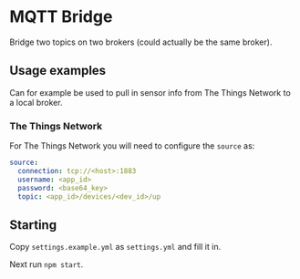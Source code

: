 # MQTT Bridge

Bridge two topics on two brokers (could actually be the same broker).

## Usage examples

Can for example be used to pull in sensor info from The Things Network to a local broker.

### The Things Network

For The Things Network you will need to configure the `source` as:

```yaml
source:
  connection: tcp://<host>:1883
  username: <app_id>
  password: <base64_key>
  topic: <app_id>/devices/<dev_id>/up
```

## Starting

Copy `settings.example.yml` as `settings.yml` and fill it in.

Next run `npm start`.